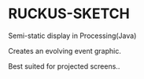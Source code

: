 # RUCKUS-SKETCH
Semi-static display in Processing(Java)

Creates an evolving event graphic.

Best suited for projected screens..

